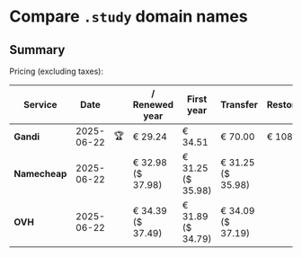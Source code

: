 # Compare `.study` domain names

## Summary

Pricing (excluding taxes):

| Service | Date |  | / Renewed year | First year | Transfer | Restoration |
|--|--|--|--|--|--|--|
| **Gandi** | 2025-06-22 | 🏆 | € 29.24 | € 34.51 | € 70.00 | € 108.16 |
| **Namecheap** | 2025-06-22 |  | € 32.98<br>($ 37.98) | € 31.25<br>($ 35.98) | € 31.25<br>($ 35.98) |  |
| **OVH** | 2025-06-22 |  | € 34.39<br>($ 37.49) | € 31.89<br>($ 34.79) | € 34.09<br>($ 37.19) |  |
